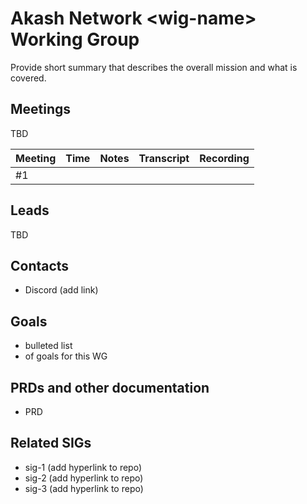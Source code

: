 # Akash Network \<wig-name> Working Group

Provide short summary that describes the overall mission and what is covered.

## Meetings

TBD

| Meeting | Time | Notes | Transcript | Recording
| --- | --- | --- | --- | --- |
| #1 | | |  | 


## Leads

TBD

## Contacts

- Discord (add link)


## Goals

- bulleted list
- of goals for this WG


## PRDs and other documentation
- PRD

## Related SIGs

- sig-1 (add hyperlink to repo)
- sig-2 (add hyperlink to repo)
- sig-3 (add hyperlink to repo)
